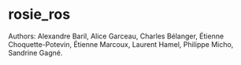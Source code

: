 # rosie_ros

Authors:
Alexandre Baril,
Alice Garceau,
Charles Bélanger,
Étienne Choquette-Potevin,
Étienne Marcoux,
Laurent Hamel,
Philippe Micho,
Sandrine Gagné.

